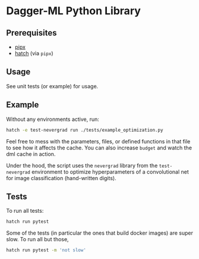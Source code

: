 # Dagger-ML Python Library

## Prerequisites

- [pipx](https://pypa.github.io/pipx/installation/)
- [hatch](https://hatch.pypa.io/latest/install/#pipx) (via `pipx`)

## Usage

See unit tests (or example) for usage.

## Example

Without any environments active, run:

```bash
hatch -e test-nevergrad run ./tests/example_optimization.py
```

Feel free to mess with the parameters, files, or defined functions in that file
to see how it affects the cache. You can also increase `budget` and watch the
dml cache in action.

Under the hood, the script uses the `nevergrad` library from the
`test-nevergrad` environment to optimize hyperparameters of a convolutional net
for image classification (hand-written digits).

## Tests

To run all tests:

```bash
hatch run pytest
```

Some of the tests (in particular the ones that build docker images) are super slow. To run all but those,

```bash
hatch run pytest -m 'not slow'
```
